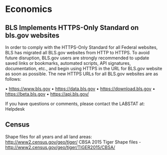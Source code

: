 # Economics


## BLS Implements HTTPS-Only Standard on bls.gov websites
In order to comply with the HTTPS-Only Standard for all Federal websites, BLS has migrated all BLS.gov websites from HTTP to HTTPS.
To avoid future disruption, BLS.gov users are strongly recommended to update saved links or bookmarks, automated scripts, API signatures, documentation, etc., and begin using HTTPS in the URL for BLS.gov website as soon as possible.
The new HTTPS URLs for all BLS.gov websites are as follows:

•	https://www.bls.gov
•	https://data.bls.gov
•	https://download.bls.gov
•	https://beta.bls.gov
•	https://api.bls.gov/

If you have questions or comments, please contact the LABSTAT at: Helpdesk 

## Census 
Shape files for all years and all land areas: http://www2.census.gov/geo/tiger/
CBSA 2015 Tiger Shape files - http://www2.census.gov/geo/tiger/TIGER2015/CBSA/
